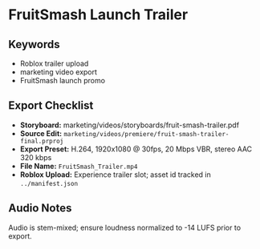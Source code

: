 # FruitSmash Launch Trailer

## Keywords
- Roblox trailer upload
- marketing video export
- FruitSmash launch promo

## Export Checklist

* **Storyboard:** marketing/videos/storyboards/fruit-smash-trailer.pdf
* **Source Edit:** `marketing/videos/premiere/fruit-smash-trailer-final.prproj`
* **Export Preset:** H.264, 1920x1080 @ 30fps, 20 Mbps VBR, stereo AAC 320 kbps
* **File Name:** `FruitSmash_Trailer.mp4`
* **Roblox Upload:** Experience trailer slot; asset id tracked in `../manifest.json`

## Audio Notes

Audio is stem-mixed; ensure loudness normalized to -14 LUFS prior to export.
